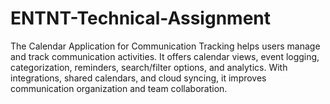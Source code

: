 # ENTNT-Technical-Assignment
The Calendar Application for Communication Tracking helps users manage and track communication activities. It offers calendar views, event logging, categorization, reminders, search/filter options, and analytics. With integrations, shared calendars, and cloud syncing, it improves communication organization and team collaboration.
